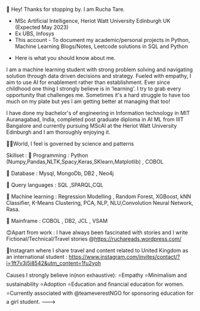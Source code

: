👋 Hey! Thanks for stopping by. I am Rucha Tare. 
 - MSc Artificial Intelligence, Heriot Watt University Edinburgh UK (Expected May 2023)
 - Ex UBS, Infosys
-  This account - To document my academic/personal projects in Python, Machine Learning Blogs/Notes, Leetcode solutions in SQL and Python

*  Here is what you should know about me.

I am a machine learning student with strong problem solving and navigating solution through data driven decisions and strategy. Fueled with empathy, I aim to use AI for enablement rather than establishment. Ever since childhood one thing I strongly believe is in 'learning'. I try to grab every opportunity that challenges me. Sometimes it's a hard struggle to have too much on my plate but yes I am getting better at managing that too! 

I have done my bachelor's of engineering in Information technology in MIT Auranagabad, India, completed post graduate diploma in AI ML from IIIT Bangalore and currently pursuing MScAI  at the Heriot Watt University Edinburgh and I am thoroughly enjoying it.

👩‍🔬World, I feel is governed by science and patterns 

Skillset :
📌 Programming : Python (Numpy,Pandas,NLTK,Spacy,Keras,SKlearn,Matplotlib) , COBOL

📌 Database : Mysql, MongoDb, DB2 , Neo4j 

📌 Query languages : SQL ,SPARQL,CQL

📌 Machine learning : Regression Modelling , Random Forest, XGBoost, kNN Classifier, K-Means Clustering, PCA, NLP, NLU,Convolution Neural Network, Rasa.

📌 Mainframe : COBOL , DB2, JCL , VSAM

😊Apart from work : 
I have always been fascinated with stories and I write Fictional/Technical/Travel stories
 @https://ruchareads.wordpress.com/

📱Instagram where I share travel and content related to United Kingdom as an international student : 
https://www.instagram.com/invites/contact/?i=1ft7v3j5i8542&utm_content=1fu2yoh

Causes I strongly believe in(non exhaustive): 
⭐Empathy 
⭐Minimalism and sustainability 
⭐Adoption
⭐Education and financial education for women. 
⭐Currently associated with @teameverestNGO for sponsoring education for a girl student.
--->

